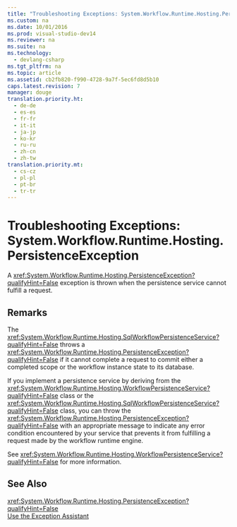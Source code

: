 ```yaml
---
title: "Troubleshooting Exceptions: System.Workflow.Runtime.Hosting.PersistenceException"
ms.custom: na
ms.date: 10/01/2016
ms.prod: visual-studio-dev14
ms.reviewer: na
ms.suite: na
ms.technology: 
  - devlang-csharp
ms.tgt_pltfrm: na
ms.topic: article
ms.assetid: cb2fb820-f990-4728-9a7f-5ec6fd8d5b10
caps.latest.revision: 7
manager: douge
translation.priority.ht: 
  - de-de
  - es-es
  - fr-fr
  - it-it
  - ja-jp
  - ko-kr
  - ru-ru
  - zh-cn
  - zh-tw
translation.priority.mt: 
  - cs-cz
  - pl-pl
  - pt-br
  - tr-tr
---
```

# Troubleshooting Exceptions: System.Workflow.Runtime.Hosting.PersistenceException
A <xref:System.Workflow.Runtime.Hosting.PersistenceException?qualifyHint=False> exception is thrown when the persistence service cannot fulfill a request.  
  
## Remarks  
 The <xref:System.Workflow.Runtime.Hosting.SqlWorkflowPersistenceService?qualifyHint=False> throws a <xref:System.Workflow.Runtime.Hosting.PersistenceException?qualifyHint=False> if it cannot complete a request to commit either a completed scope or the workflow instance state to its database.  
  
 If you implement a persistence service by deriving from the <xref:System.Workflow.Runtime.Hosting.WorkflowPersistenceService?qualifyHint=False> class or the <xref:System.Workflow.Runtime.Hosting.SqlWorkflowPersistenceService?qualifyHint=False> class, you can throw the <xref:System.Workflow.Runtime.Hosting.PersistenceException?qualifyHint=False> with an appropriate message to indicate any error condition encountered by your service that prevents it from fulfilling a request made by the workflow runtime engine.  
  
 See <xref:System.Workflow.Runtime.Hosting.WorkflowPersistenceService?qualifyHint=False> for more information.  
  
## See Also  
 <xref:System.Workflow.Runtime.Hosting.PersistenceException?qualifyHint=False>   
 [Use the Exception Assistant](../Topic/How%20to:%20Use%20the%20Exception%20Assistant.md)